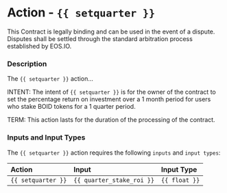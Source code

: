 # Action - `{{ setquarter }}`

This Contract is legally binding and can be used in the event of a dispute. Disputes shall be settled through the standard arbitration process established by EOS.IO.

### Description

The `{{ setquarter }}` action... 

INTENT: The intent of `{{ setquarter }}` is for the owner of the contract to set the percentage return on investment over a 1 month period for users who stake BOID tokens for a 1 quarter period.

TERM: This action lasts for the duration of the processing of the contract.

### Inputs and Input Types

The `{{ setquarter }}` action requires the following `inputs` and `input types`:

| Action | Input | Input Type |
|:--|:--|:--|
| `{{ setquarter }}` | `{{ quarter_stake_roi }}` | `{{ float }}` |

